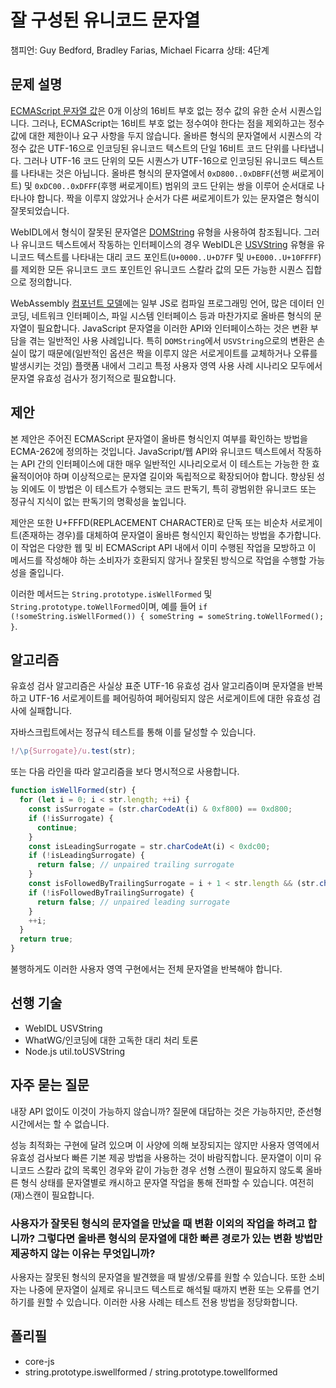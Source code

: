 # 잘 구성된 유니코드 문자열

챔피언: Guy Bedford, Bradley Farias, Michael Ficarra
상태: 4단계

## 문제 설명

[ECMAScript 문자열 값](https://tc39.es/ecma262/multipage/overview.html#sec-terms-and-definitions-string-value)은 0개 이상의 16비트 부호 없는 정수 값의 유한 순서 시퀀스입니다. 그러나, ECMAScript는 16비트 부호 없는 정수여야 한다는 점을 제외하고는 정수 값에 대한 제한이나 요구 사항을 두지 않습니다. 올바른 형식의 문자열에서 시퀀스의 각 정수 값은 UTF-16으로 인코딩된 유니코드 텍스트의 단일 16비트 코드 단위를 나타냅니다. 그러나 UTF-16 코드 단위의 모든 시퀀스가 ​​UTF-16으로 인코딩된 유니코드 텍스트를 나타내는 것은 아닙니다. 올바른 형식의 문자열에서 `0xD800..0xDBFF`(선행 써로게이트) 및 `0xDC00..0xDFFF`(후행 써로게이트) 범위의 코드 단위는 쌍을 이루어 순서대로 나타나야 합니다. 짝을 이루지 않았거나 순서가 다른 써로게이트가 있는 문자열은 형식이 잘못되었습니다.

WebIDL에서 형식이 잘못된 문자열은 [DOMString](https://webidl.spec.whatwg.org/#idl-DOMString) 유형을 사용하여 참조됩니다. 그러나 유니코드 텍스트에서 작동하는 인터페이스의 경우 WebIDL은 [USVString](https://webidl.spec.whatwg.org/#idl-USVString) 유형을 유니코드 텍스트를 나타내는 대리 코드 포인트(`U+0000..U+D7FF` 및 `U+E000..U+10FFFF`)를 제외한 모든 유니코드 코드 포인트인 유니코드 스칼라 값의 모든 가능한 시퀀스 집합으로 정의합니다.

WebAssembly [컴포넌트 모델](https://github.com/WebAssembly/component-model)에는 일부 JS로 컴파일 프로그래밍 언어, 많은 데이터 인코딩, 네트워크 인터페이스, 파일 시스템 인터페이스 등과 마찬가지로 올바른 형식의 문자열이 필요합니다. JavaScript 문자열을 이러한 API와 인터페이스하는 것은 변환 부담을 겪는 일반적인 사용 사례입니다. 특히 `DOMString`에서 `USVString`으로의 변환은 손실이 많기 때문에(일반적인 옵션은 짝을 이루지 않은 서로게이트를 교체하거나 오류를 발생시키는 것임) 플랫폼 내에서 그리고 특정 사용자 영역 사용 사례 시나리오 모두에서 문자열 유효성 검사가 정기적으로 필요합니다.

## 제안

본 제안은 주어진 ECMAScript 문자열이 올바른 형식인지 여부를 확인하는 방법을 ECMA-262에 정의하는 것입니다. JavaScript/웹 API와 유니코드 텍스트에서 작동하는 API 간의 인터페이스에 대한 매우 일반적인 시나리오로서 이 테스트는 가능한 한 효율적이어야 하며 이상적으로는 문자열 길이와 독립적으로 확장되어야 합니다. 향상된 성능 외에도 이 방법은 이 테스트가 수행되는 코드 판독기, 특히 광범위한 유니코드 또는 정규식 지식이 없는 판독기의 명확성을 높입니다.

제안은 또한 U+FFFD(REPLACEMENT CHARACTER)로 단독 또는 비순차 서로게이트(존재하는 경우)를 대체하여 문자열이 올바른 형식인지 확인하는 방법을 추가합니다. 이 작업은 다양한 웹 및 비 ECMAScript API 내에서 이미 수행된 작업을 모방하고 이 메서드를 작성해야 하는 소비자가 호환되지 않거나 잘못된 방식으로 작업을 수행할 가능성을 줄입니다.

이러한 메서드는 `String.prototype.isWellFormed` 및 `String.prototype.toWellFormed`이며, 예를 들어 `if (!someString.isWellFormed()) { someString = someString.toWellFormed(); }`.

## 알고리즘

유효성 검사 알고리즘은 사실상 표준 UTF-16 유효성 검사 알고리즘이며 문자열을 반복하고 UTF-16 서로게이트를 페어링하여 페어링되지 않은 서로게이트에 대한 유효성 검사에 실패합니다.

자바스크립트에서는 정규식 테스트를 통해 이를 달성할 수 있습니다.

```js
!/\p{Surrogate}/u.test(str);
```

또는 다음 라인을 따라 알고리즘을 보다 명시적으로 사용합니다.

```js
function isWellFormed(str) {
  for (let i = 0; i < str.length; ++i) {
    const isSurrogate = (str.charCodeAt(i) & 0xf800) == 0xd800;
    if (!isSurrogate) {
      continue;
    }
    const isLeadingSurrogate = str.charCodeAt(i) < 0xdc00;
    if (!isLeadingSurrogate) {
      return false; // unpaired trailing surrogate
    }
    const isFollowedByTrailingSurrogate = i + 1 < str.length && (str.charCodeAt(i + 1) & 0xfc00) == 0xdc00;
    if (!isFollowedByTrailingSurrogate) {
      return false; // unpaired leading surrogate
    }
    ++i;
  }
  return true;
}
```

불행하게도 이러한 사용자 영역 구현에서는 전체 문자열을 반복해야 합니다.

## 선행 기술

- WebIDL USVString
- WhatWG/인코딩에 대한 고독한 대리 처리 토론
- Node.js util.toUSVString

## 자주 묻는 질문

내장 API 없이도 이것이 가능하지 않습니까?
질문에 대답하는 것은 가능하지만, 준선형 시간에서는 할 수 없습니다.

성능 최적화는 구현에 달려 있으며 이 사양에 의해 보장되지는 않지만 사용자 영역에서 유효성 검사보다 빠른 기본 제공 방법을 사용하는 것이 바람직합니다. 문자열이 이미 유니코드 스칼라 값의 목록인 경우와 같이 가능한 경우 선형 스캔이 필요하지 않도록 올바른 형식 상태를 문자열별로 캐시하고 문자열 작업을 통해 전파할 수 있습니다. 여전히 (재)스캔이 필요합니다.

### 사용자가 잘못된 형식의 문자열을 만났을 때 변환 이외의 작업을 하려고 합니까? 그렇다면 올바른 형식의 문자열에 대한 빠른 경로가 있는 변환 방법만 제공하지 않는 이유는 무엇입니까?

사용자는 잘못된 형식의 문자열을 발견했을 때 발생/오류를 원할 수 있습니다. 또한 소비자는 나중에 문자열이 실제로 유니코드 텍스트로 해석될 때까지 변환 또는 오류를 연기하기를 원할 수 있습니다. 이러한 사용 사례는 테스트 전용 방법을 정당화합니다.

## 폴리필

- core-js
- string.prototype.iswellformed / string.prototype.towellformed
